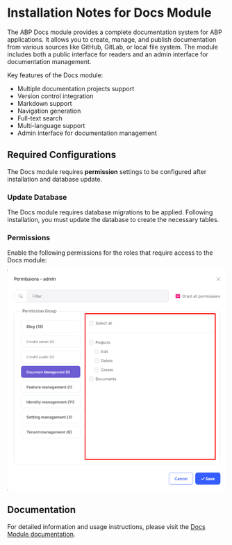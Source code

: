 # Installation Notes for Docs Module

The ABP Docs module provides a complete documentation system for ABP applications. It allows you to create, manage, and publish documentation from various sources like GitHub, GitLab, or local file system. The module includes both a public interface for readers and an admin interface for documentation management.

Key features of the Docs module:
- Multiple documentation projects support
- Version control integration
- Markdown support
- Navigation generation
- Full-text search
- Multi-language support
- Admin interface for documentation management


## Required Configurations

The Docs module requires **permission** settings to be configured after installation and database update.

### Update Database

The Docs module requires database migrations to be applied. Following installation, you must update the database to create the necessary tables.

### Permissions

Enable the following permissions for the roles that require access to the Docs module:

![Docs Permissions](docs-permissions.png)

## Documentation

For detailed information and usage instructions, please visit the [Docs Module documentation](https://abp.io/docs/latest/Modules/Docs). 